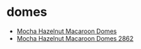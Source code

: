 # domes

 * [Mocha Hazelnut Macaroon Domes](../../index/m/mocha-hazelnut-macaroon-domes-2862.json)
 * [Mocha Hazelnut Macaroon Domes 2862](../../index/m/mocha-hazelnut-macaroon-domes-2862.json)
